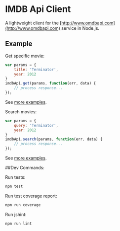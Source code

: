 # IMDB Api Client

A lightweight client for the [http://www.omdbapi.com](http://www.omdbapi.com) service in Node.js.

## Example

Get specific movie:

```js
var params = {
	title: 'Terminator',
	year: 2012
}
imdbApi.get(params, function(err, data) {
	// process response...
});
```

See [more examples](https://github.com/bbraithwaite/imdb-api-client/blob/master/examples/get.example.js).

Search movies:

```js
var params = {
	query: 'Terminator',
	year: 2012
}
imdbApi.search(params, function(err, data) {
	// process response...
});
```

See [more examples](https://github.com/bbraithwaite/imdb-api-client/blob/master/examples/search.example.js).

##Dev Commands:

Run tests:

``` bash
npm test
```

Run test coverage report:

``` bash
npm run coverage
```

Run jshint:

``` bash
npm run lint
```
